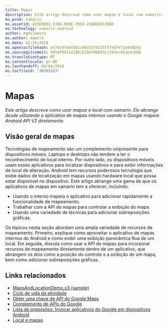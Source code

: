 ```yaml
---
title: Mapas
description: Este artigo descreve como usar mapas e local com xamarin. Ele abrange desde utilizando o aplicativo de mapas internos usando o Google mapeia Android API V2 diretamente.
ms.prod: xamarin
ms.assetid: 425E0ED2-5380-6EBE-7059-256B6E9128B8
ms.technology: xamarin-android
author: mgmclemore
ms.author: mamcle
ms.date: 02/16/2018
ms.openlocfilehash: e57dc07aefbd1c80a53f4225f5f44fe72a9ddb9a
ms.sourcegitcommit: 945df041e2180cb20af08b83cc703ecd1aedc6b0
ms.translationtype: MT
ms.contentlocale: pt-BR
ms.lasthandoff: 04/04/2018
ms.locfileid: "30763323"
---
```

# <a name="maps"></a>Mapas

_Este artigo descreve como usar mapas e local com xamarin. Ele abrange desde utilizando o aplicativo de mapas internos usando o Google mapeia Android API V2 diretamente._

## <a name="maps-overview"></a>Visão geral de mapas

Tecnologias de mapeamento são um complemento onipresente para dispositivos móveis. Laptops e desktops não tendem a ter o reconhecimento de local interno. Por outro lado, os dispositivos móveis usam esses aplicativos para localizar dispositivos e para exibir informações de local de alteração. Android tem recursos poderosos tecnologia que exibe dados de localização em mapas usando hardware local que possa estar disponível no dispositivo. Este artigo abrange uma gama de que os aplicativos de mapas em xamarin tem a oferecer, incluindo: 

-  Usando o interno mapeia o aplicativo para adicionar rapidamente a funcionalidade de mapeamento.
-  Trabalhar com a API de mapas para controlar a exibição do mapa.
-  Usando uma variedade de técnicas para adicionar sobreposições gráficas.

Os tópicos nesta seção abordam uma ampla variedade de recursos de mapeamento.
Primeiro, explique como aproveitar o aplicativo de mapas internos do Android e como exibir uma exibição panorâmica Rua de um local. Em seguida, discuta como usar a API de mapas para incorporar recursos de mapeamento diretamente dentro de um aplicativo, que abrangem os dois como a posição do controle e a exibição de um mapa, bem como adicionar sobreposições gráficas.


## <a name="related-links"></a>Links relacionados

- [MapsAndLocationDemo_v3 (sample)](https://developer.xamarin.com/samples/monodroid/MapsAndLocationDemo_v3/)
- [Ciclo de vida da atividade](~/android/app-fundamentals/activity-lifecycle/index.md)
- [Obter uma chave de API do Google Maps](~/android/platform/maps-and-location/maps/obtaining-a-google-maps-api-key.md)
- [Complemento de APIs do Google](http://code.google.com/android/add-ons/google-apis/reference/index.html?com/google/android/maps/package-summary.html)
- [Lista de propósitos: Invocar aplicativos do Google em dispositivos Android](http://developer.android.com/guide/appendix/g-app-intents.html)
- [Local e mapas](http://developer.android.com/guide/topics/location/index.html)
